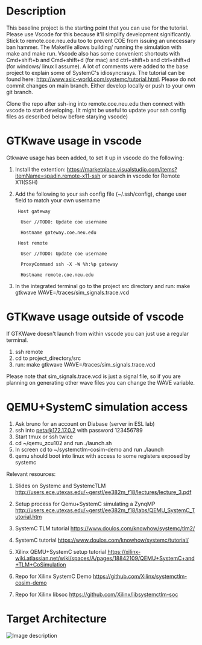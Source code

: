 # Description
This baseline project is the starting point that you can use for the tutorial. Please use Vscode for this because it'll simplify development significantly. Stick to remote.coe.neu.edu too to prevent COE from issuing an unecessary ban hammer. The Makefile allows building/ running the simulation with make and make run. Vscode also has some convenient shortcuts with Cmd+shift+b and Cmd+shift+d (for mac) and ctrl+shift+b and ctrl+shift+d (for windows/ linux I assume). A lot of comments were added to the base project to explain some of SystemC's idiosyncrasys. The tutorial can be found here: http://www.asic-world.com/systemc/tutorial.html. 
Please do not commit changes on main branch. Either develop locally or push to your own git branch. 

Clone the repo after ssh-ing into remote.coe.neu.edu then connect with vscode to start developing.
(It might be useful to update your ssh config files as described below before starying vscode)

# GTKwave usage in vscode
Gtkwave usage has been added, to set it up in vscode do the following:

1) Install the extention:
   https://marketplace.visualstudio.com/items?itemName=spadin.remote-x11-ssh or
   search in vscode for Remote X11(SSH)

2) Add the following to your ssh config file (~/.ssh/config), change user field
   to match your own username

        Host gateway

         User //TODO: Update coe username

         Hostname gateway.coe.neu.edu

        Host remote

         User //TODO: Update coe username

         ProxyCommand ssh -X -W %h:%p gateway

         Hostname remote.coe.neu.edu

3) In the integrated terminal go to the project src directory and run:
make gtkwave WAVE=/traces/sim_signals.trace.vcd

# GTKwave usage outside of vscode
If GTKWave doesn't launch from within vscode you can just use a regular terminal.
1) ssh remote
2) cd to project_directory/src
3) run: make gtkwave WAVE=/traces/sim_signals.trace.vcd

Please note that sim_signals.trace.vcd is just a signal file, so if you are
planning on generating other wave files you can change the WAVE variable. 

# QEMU+SystemC simulation access
1) Ask bruno for an account on Diabase (server in ESL lab)
2) ssh into peta@172.17.0.2 with password 123456789
3) Start tmux or ssh twice
4) cd ~/qemu_zcu102 and run ./launch.sh
5) In screen cd to ~/systemctlm-cosim-demo and run ./launch
6) qemu should boot into linux with access to some registers exposed by systemc

Relevant resources:
1) Slides on Systemc and SystemcTLM 
http://users.ece.utexas.edu/~gerstl/ee382m_f18/lectures/lecture_3.pdf

2) Setup process for Qemu+SystemC simulating a ZynqMP http://users.ece.utexas.edu/~gerstl/ee382m_f18/labs/QEMU_SystemC_Tutorial.htm

3) SystemC TLM tutorial 
https://www.doulos.com/knowhow/systemc/tlm2/

4) SystemC tutorial 
https://www.doulos.com/knowhow/systemc/tutorial/ 

5) Xilinx QEMU+SystemC setup tutorial 
https://xilinx-wiki.atlassian.net/wiki/spaces/A/pages/18842109/QEMU+SystemC+and+TLM+CoSimulation

6) Repo for Xilinx SystemC Demo 
https://github.com/Xilinx/systemctlm-cosim-demo

7) Repo for Xilinx libsoc 
https://github.com/Xilinx/libsystemctlm-soc


# Target Architecture
![Image description](https://www.google.com/logos/doodles/2020/thank-you-custodial-and-sanitation-workers-6753651837108756-law.gif)




